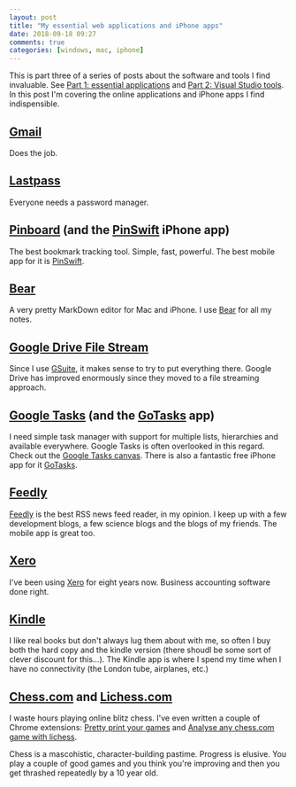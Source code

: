 ```yaml
---
layout: post
title: "My essential web applications and iPhone apps"
date: 2018-09-18 09:27
comments: true
categories: [windows, mac, iphone]
---
```


This is part three of a series of posts about the software and tools I find invaluable. See [Part 1: essential applications](/essential-applications) and [Part 2: Visual Studio tools](/my-essential-visual-studio-tools-and-extensions). In this post I'm covering the online applications and iPhone apps I find indispensible.

## [Gmail](https://www.google.com/gmail/)

Does the job.

## [Lastpass](https://www.lastpass.com/)

Everyone needs a password manager.

## [Pinboard](https://www.pinboard.in) (and the [PinSwift](https://pinswiftapp.com/) iPhone app)

The best bookmark tracking tool. Simple, fast, powerful. The best mobile app for it is [PinSwift](https://pinswiftapp.com/). 

## [Bear](https://bear.app/)

A very pretty MarkDown editor for Mac and iPhone. I use [Bear](https://bear.app/) for all my notes.

## [Google Drive File Stream](https://www.google.com/drive/download/)

Since I use [GSuite](https://gsuite.google.com/), it makes sense to try to put everything there. Google Drive has improved enormously since they moved to a file streaming approach. 

## [Google Tasks](https://mail.google.com/tasks/canvas) (and the [GoTasks](gotasksapp.com/) app)

I need simple task manager with support for multiple lists, hierarchies and available everywhere. Google Tasks is often overlooked in this regard. Check out the [Google Tasks canvas](https://mail.google.com/tasks/canvas). There is also a fantastic free iPhone app for it [GoTasks](http://gotasksapp.com/).

## [Feedly](https://feedly.com/)

[Feedly](https://feedly.com/) is the best RSS news feed reader, in my opinion. I keep up with a few development blogs, a few science blogs and the blogs of my friends. The mobile app is great too. 

## [Xero](https://www.xero.com/)

I've been using [Xero](https://www.xero.com/) for eight years now. Business accounting software done right.

## [Kindle](https://www.amazon.com/kindle-dbs/fd/kcp)

I like real books but don't always lug them about with me, so often I buy both the hard copy and the kindle version (there shoudl be some sort of clever discount for this...). The Kindle app is where I spend my time when I have no connectivity (the London tube, airplanes, etc.)

## [Chess.com](https://chess.com) and [Lichess.com](https://lichess.com)

I waste hours playing online blitz chess. I've even written a couple of Chrome extensions: [Pretty print your games](https://chrome.google.com/webstore/detail/lichess-print-friendly-pd/goijhimgdjppmhmjkaglhggoapkgobfg) and [Analyse any chess.com game with lichess](https://chrome.google.com/webstore/detail/chesscom-v3-analysis/bhjlkimpkkgkmfjlcfngmakenalgleap).

Chess is a mascohistic, character-building pastime. Progress is elusive. You play a couple of good games and you think you're improving and then you get thrashed repeatedly by a 10 year old. 
